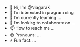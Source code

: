 - 👋 Hi, I’m @NiagaraX
- 👀 I’m interested in pragramming
- 🌱 I’m currently learning ...
- 💞️ I’m looking to collaborate on ...
- 📫 How to reach me ...
- 😄 Pronouns: ...
- ⚡ Fun fact: ...

<!---
NiagaraX/NiagaraX is a ✨ special ✨ repository because its `README.md` (this file) appears on your GitHub profile.
You can click the Preview link to take a look at your changes.
--->
